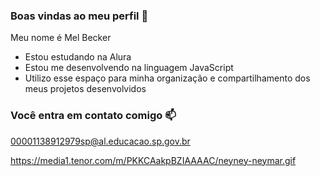 ### Boas vindas ao meu perfil 💙

Meu nome é Mel Becker

 - Estou estudando na Alura
 - Estou me desenvolvendo na linguagem JavaScript
 - Utilizo esse espaço para minha organização e compartilhamento dos meus projetos desenvolvidos

### Você entra em contato comigo 📫

00001138912979sp@al.educacao.sp.gov.br

https://media1.tenor.com/m/PKKCAakpBZIAAAAC/neyney-neymar.gif

